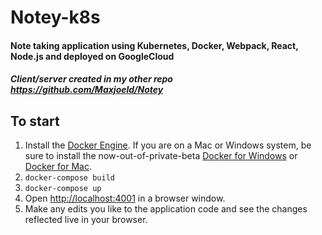 # Notey-k8s
#### Note taking application using Kubernetes, Docker, Webpack, React, Node.js and deployed on GoogleCloud
##### Client/server created in my other repo https://github.com/Maxjoeld/Notey

## To start
1. Install the [Docker Engine](https://docs.docker.com/engine/installation/). If
you are on a Mac or Windows system, be sure to install the now-out-of-private-beta
[Docker for Windows](https://docs.docker.com/engine/installation/windows/#docker-for-windows)
or [Docker for Mac](https://docs.docker.com/engine/installation/mac/#docker-for-mac).
2. `docker-compose build`
3. `docker-compose up`
4. Open [http://localhost:4001](http://localhost:3333) in a browser window.
5. Make any edits you like to the application code and see the changes reflected
live in your browser.
